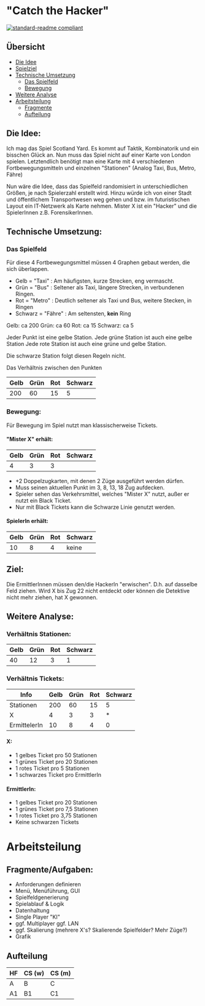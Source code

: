 # "Catch the Hacker"

[![standard-readme compliant](https://img.shields.io/badge/readme%20style-standard-brightgreen.svg?style=flat-square)](https://github.com/RichardLitt/standard-readme)

## Übersicht

- [Die Idee](#die-idee-)
- [Spielziel](#ziel-)
- [Technische Umsetzung](#technische-umsetzung-)
  -  [Das Spielfeld](#das-spielfeld)
  - [Bewegung](#bewegung-)
- [Weitere Analyse](#weitere-analyse-)
- [Arbeitsteilung](#arbeitsteilung)
  - [Fragmente](#fragmenteaufgaben-)
  - [Aufteilung](#aufteilung)

## Die Idee:
Ich mag das Spiel Scotland Yard. Es kommt auf Taktik, Kombinatorik und ein bisschen Glück an.
Nun muss das Spiel nicht auf einer Karte von London spielen.
Letztendlich benötigt man eine Karte mit 4 verschiedenen Fortbewegungsmitteln 
und einzelnen "Stationen"
(Analog Taxi, Bus, Metro, Fähre)

Nun wäre die Idee, dass das Spielfeld randomisiert in unterschiedlichen Größen, je nach Spielerzahl erstellt wird.
Hinzu würde ich von einer Stadt und öffentlichem Transportwesen weg gehen und bzw. im futuristischen
Layout ein IT-Netzwerk als Karte nehmen. Mister X ist ein "Hacker" und die SpielerInnen z.B. ForensikerInnen.


## Technische Umsetzung:

### Das Spielfeld
Für diese 4 Fortbewegungsmittel müssen 4 Graphen gebaut werden, die sich überlappen.
- Gelb = "Taxi" : Am häufigsten, kurze Strecken, eng vermascht.
- Grün = "Bus" : Seltener als Taxi, längere Strecken, in verbundenen Ringen.
- Rot = "Metro" : Deutlich seltener als Taxi und Bus, weitere Stecken, in Ringen
- Schwarz = "Fähre" : Am seltensten, **kein** Ring

Gelb: ca 200
Grün: ca 60
Rot: ca 15
Schwarz: ca 5

Jeder Punkt ist eine gelbe Station. 
Jede grüne Station ist auch eine gelbe Station
Jede rote Station ist auch eine grüne und gelbe Station.

Die schwarze Station folgt diesen Regeln nicht.

Das Verhältnis zwischen den Punkten

| Gelb | Grün | Rot | Schwarz          |
|------|------|-----|------------------|
| 200  | 60   | 15  | 5 |


### Bewegung:
Für Bewegung im Spiel nutzt man klassischerweise Tickets. 

#### "Mister X" erhält:

| Gelb | Grün | Rot | Schwarz               |
|------|------|-----|-----------------------|
| 4    | 3    | 3   | <Anzahl SpielerInnen> |

- +2 Doppelzugkarten, mit denen 2 Züge ausgeführt werden dürfen.
- Muss seinen aktuellen Punkt im 3, 8, 13, 18 Zug aufdecken.
- Spieler sehen das Verkehrsmittel, welches "Mister X" nutzt, außer er nutzt ein Black Ticket.
- Nur mit Black Tickets kann die Schwarze Linie genutzt werden.

#### SpielerIn erhält:

| Gelb | Grün | Rot | Schwarz |
|------|------|-----|---------|
| 10   | 8    | 4   | keine   |

## Ziel: 
Die ErmittlerInnen müssen den/die HackerIn "erwischen". D.h. auf dasselbe Feld ziehen.
Wird X bis Zug 22 nicht entdeckt 
oder können die Detektive nicht mehr ziehen, hat X gewonnen.

## Weitere Analyse:
### Verhältnis Stationen:

 Gelb | Grün | Rot | Schwarz          |
|------|------|-----|------------------|
| 40  | 12   | 3  | 1 |

### Verhältnis Tickets:

| Info         | Gelb | Grün | Rot | Schwarz |
|--------------|------|------|-----|---------|
| Stationen    | 200  | 60   | 15  | 5       |
| X            | 4    | 3    | 3   | *       |
| ErmittelerIn | 10   | 8    | 4   | 0       |

#### X:
- 1 gelbes Ticket pro 50 Stationen
- 1 grünes Ticket pro 20 Stationen
- 1 rotes Ticket pro 5 Stationen
- 1 schwarzes Ticket pro ErmittlerIn

#### ErmittlerIn:
- 1 gelbes Ticket pro 20 Stationen
- 1 grünes Ticket pro 7,5 Stationen
- 1 rotes Ticket pro 3,75 Stationen
- Keine schwarzen Tickets

# Arbeitsteilung

## Fragmente/Aufgaben:
- Anforderungen definieren
- Menü, Menüführung, GUI
- Spielfeldgenerierung
- Spielablauf & Logik
- Datenhaltung
- Single Player "KI"
- ggf. Multiplayer ggf. LAN
- ggf. Skalierung (mehrere X's? Skalierende Spielfelder? Mehr Züge?)
- Grafik

## Aufteilung

| HF           | CS (w) | CS (m) | 
|--------------|--------|--------|
| A            | B      | C      |
| A1           | B1     | C1     |